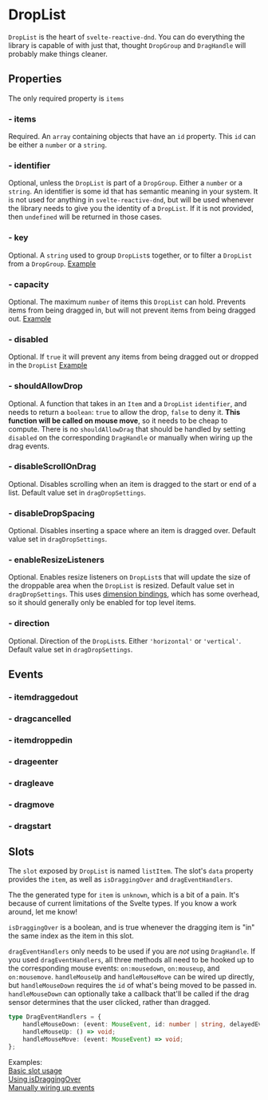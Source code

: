 # DropList

`DropList` is the heart of `svelte-reactive-dnd`.
You can do everything the library is capable of with just that, thought `DropGroup` and `DragHandle` will probably make things cleaner.

## Properties

The only required property is `items`

### - items

Required.
An `array` containing objects that have an `id` property. This `id` can be either a `number` or a `string`.

### - identifier

Optional, unless the `DropList` is part of a `DropGroup`. Either a `number` or a `string`.
An identifier is some id that has semantic meaning in your system.
It is not used for anything in `svelte-reactive-dnd`, but will be used whenever the library needs to give you the identity of a `DropList`.
If it is not provided, then `undefined` will be returned in those cases.

### - key

Optional.
A `string` used to group `DropList`s together, or to filter a `DropList` from a `DropGroup`.
[Example](https://svelte.dev/repl/0c97c78817b64d93997bc9f8637956e0?version=3.24.1)

### - capacity

Optional.
The maximum `number` of items this `DropList` can hold.
Prevents items from being dragged in, but will not prevent items from being dragged out.
[Example](https://svelte.dev/repl/c93a80370f1749199d69a1c38aa06d6e?version=3.24.1)

### - disabled

Optional.
If `true` it will prevent any items from being dragged out or dropped in the `DropList`
[Example](https://svelte.dev/repl/c93a80370f1749199d69a1c38aa06d6e?version=3.24.1)

### - shouldAllowDrop

Optional.
A function that takes in an `Item` and a `DropList` `identifier`, and needs to return a `boolean`: `true` to allow the drop, `false` to deny it.
**This function will be called on mouse move**, so it needs to be cheap to compute.
There is no `shouldAllowDrag` that should be handled by setting `disabled` on the corresponding `DragHandle` or manually when wiring up the drag events.

### - disableScrollOnDrag

Optional.
Disables scrolling when an item is dragged to the start or end of a list. Default value set in `dragDropSettings`.

### - disableDropSpacing

Optional.
Disables inserting a space where an item is dragged over. Default value set in `dragDropSettings`.

### - enableResizeListeners

Optional.
Enables resize listeners on `DropList`s that will update the size of the droppable area when the `DropList` is resized. Default value set in `dragDropSettings`.
This uses [dimension bindings](https://svelte.dev/tutorial/dimensions), which has some overhead, so it should generally only be enabled for top level items.

### - direction

Optional.
Direction of the `DropList`s. Either `'horizontal'` or `'vertical'`. Default value set in `dragDropSettings`.

## Events

### - itemdraggedout

### - dragcancelled

### - itemdroppedin

### - drageenter

### - dragleave

### - dragmove

### - dragstart

## Slots

The `slot` exposed by `DropList` is named `listItem`.
The slot's `data` property provides the `item`, as well as `isDraggingOver` and `dragEventHandlers`.

The the generated type for `item` is `unknown`, which is a bit of a pain.
It's because of current limitations of the Svelte types.
If you know a work around, let me know!

`isDraggingOver` is a boolean, and is true whenever the dragging item is "in" the same index as the item in this slot.

`dragEventHandlers` only needs to be used if you are _not_ using `DragHandle`.
If you used `dragEventHandlers`, all three methods all need to be hooked up to the corresponding mouse events: `on:mousedown`, `on:mouseup`, and `on:mousemove`.
`handleMouseUp` and `handleMouseMove` can be wired up directly, but `handleMouseDown` requires the `id` of what's being moved to be passed in.
`handleMouseDown` can optionally take a callback that'll be called if the drag sensor determines that the user clicked, rather than dragged.

```ts
type DragEventHandlers = {
    handleMouseDown: (event: MouseEvent, id: number | string, delayedEvent?: (event: MouseEvent) => void) => void;
    handleMouseUp: () => void;
    handleMouseMove: (event: MouseEvent) => void;
};
```

Examples:  
[Basic slot usage](https://svelte.dev/repl/41d1808f4cb541228d4b602eb043d03d?version=3.24.1)  
[Using isDraggingOver](https://svelte.dev/repl/e25569ee35c046af8b98c1650a264ba6?version=3.24.1)  
[Manually wiring up events](https://svelte.dev/repl/9b52029aeeee4eed8da7b295565ae5f9?version=3.24.1)  
